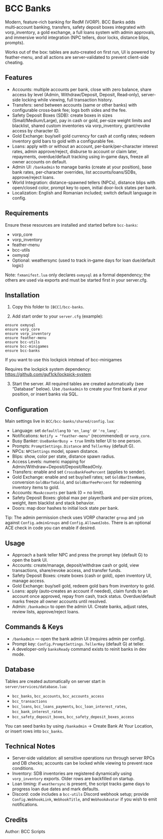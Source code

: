 # BCC Banks

Modern, feature-rich banking for RedM (VORP). BCC Banks adds multi‑account banking, transfers, safety deposit boxes integrated with vorp_inventory, a gold exchange, a full loans system with admin approvals, and immersive world integration (NPC tellers, door locks, distance blips, prompts).

Works out of the box: tables are auto‑created on first run, UI is powered by feather-menu, and all actions are server‑validated to prevent client-side cheating.

## Features

- Accounts: multiple accounts per bank, close with zero balance, share access by level (Admin, Withdraw/Deposit, Deposit, Read‑only), server-side locking while viewing, full transaction history.
- Transfers: send between accounts (same or other banks) with configurable cross‑bank fee; logs both sides and the fee.
- Safety Deposit Boxes (SDB): create boxes in sizes (Small/Medium/Large), pay in cash or gold, per‑size weight limits and blacklist, shared custom inventories via vorp_inventory, grant/revoke access by character ID.
- Gold Exchange: buy/sell gold currency for cash at config rates; redeem inventory gold bars to gold with a configurable fee.
- Loans: apply with or without an account, per‑bank/per‑character interest rates, admin approve/reject, disburse to account or claim later, repayments, overdue/default tracking using in‑game days, freeze all owner accounts on default.
- Admin UI: `/bankadmin` to manage banks (create at your position), base bank rates, per‑character overrides, list accounts/loans/SDBs, approve/reject loans.
- World Integration: distance-spawned tellers (NPCs), distance blips with open/closed color, prompt key to open, initial door-lock states per bank.
- Localization: English and Romanian included; switch default language in config.

## Requirements

Ensure these resources are installed and started before `bcc-banks`:

- vorp_core
- vorp_inventory
- feather-menu
- bcc-utils
- oxmysql
- Optional: weathersync (used to track in‑game days for loan due/default logic)

Note: `fxmanifest.lua` only declares `oxmysql` as a formal dependency; the others are used via exports and must be started first in your server.cfg.

## Installation

1) Copy this folder to `[BCC]/bcc-banks`.

2) Add start order to your `server.cfg` (example):

```
ensure oxmysql
ensure vorp_core
ensure vorp_inventory
ensure feather-menu
ensure bcc-utils
ensure bcc-minigames
ensure bcc-banks
```
If you want to use this lockpick intstead of bcc-minigames 

Requires the lockpick system dependency: https://github.com/guf1ck/lockpick-system

3) Start the server. All required tables are created automatically (see “Database” below). Use `/bankadmin` to create your first bank at your position, or insert banks via SQL.

## Configuration

Main settings live in `BCC/bcc-banks/shared/config.lua`:

- Language: set `defaultlang` to `'en_lang'` or `'ro_lang'`.
- Notifications: `Notify = "feather-menu"` (recommended) or `vorp_core`.
- Busy Banker: `UseBankerBusy = true` limits teller UI to one person.
- Prompts: `PromptSettings.Distance` and `TellerKey` (default G).
- NPCs: `NPCSettings` model, spawn distance.
- Blips: show, color per state, distance spawn radius.
- Access Levels: numeric mapping for Admin/Withdraw+Deposit/Deposit/ReadOnly.
- Transfers: enable and set `CrossBankFeePercent` (applies to sender).
- Gold Exchange: enable and set buy/sell rates; set `GoldBarItemName`, conversion `GoldBarToGold`, and `GoldBarFeePercent` for redeeming inventory items to gold.
- Accounts: `MaxAccounts` per bank (0 = no limit).
- Safety Deposit Boxes: global max per player/bank and per‑size prices, weight, item blacklist and stack behavior.
- Doors: map door hashes to initial lock state per bank.

Tip: The admin permission check uses VORP character `group` and `job` against `Config.adminGroups` and `Config.AllowedJobs`. There is an optional ACE check in code you can enable if desired.

## Usage

- Approach a bank teller NPC and press the prompt key (default G) to open the bank UI.
- Accounts: create/manage, deposit/withdraw cash or gold, view transactions, share/revoke access, and transfer funds.
- Safety Deposit Boxes: create boxes (cash or gold), open inventory UI, manage access.
- Gold Exchange: buy/sell gold, redeem gold bars from inventory to gold.
- Loans: apply (auto‑creates an account if needed), claim funds to an account once approved, repay from cash, track status. Overdue/default marks freeze all owner accounts until resolved.
- Admin: `/bankadmin` to open the admin UI. Create banks, adjust rates, review lists, approve/reject loans.

## Commands & Keys

- `/bankadmin` — open the bank admin UI (requires admin per config).
- Prompt key: `Config.PromptSettings.TellerKey` (default G) at teller.
- A developer-only `banksReady` command exists to reinit banks in dev mode.

## Database

Tables are created automatically on server start in `server/services/database.lua`:

- `bcc_banks`, `bcc_accounts`, `bcc_accounts_access`
- `bcc_transactions`
- `bcc_loans`, `bcc_loans_payments`, `bcc_loan_interest_rates`, `bcc_bank_interest_rates`
- `bcc_safety_deposit_boxes`, `bcc_safety_deposit_boxes_access`

You can seed banks by using `/bankadmin` → Create Bank At Your Location, or insert rows into `bcc_banks`.

## Technical Notes

- Server‑side validation: all sensitive operations run through server RPCs and DB checks; accounts can be locked while viewing to prevent race conditions.
- Inventory: SDB inventories are registered dynamically using `vorp_inventory` exports. Older rows are backfilled on startup.
- Loan timing: if `weathersync` is present, the script tracks game days to progress loan due dates and mark defaults.
- Discord: code includes a `bcc-utils` Discord webhook setup; provide `Config.WebhookLink`, `WebhookTitle`, and `WebhookAvatar` if you wish to emit notifications.

## Credits

Author: BCC Scripts